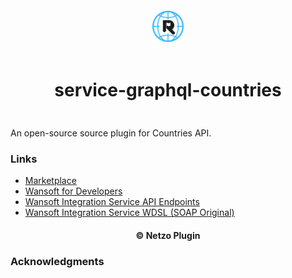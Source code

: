 <div align="center">
  <a href="https://netzo.io" target="_blank" >
    <img height="50" src="https://raw.githubusercontent.com/netzoio/netzo/main/plugins/services/service-graphql-countries/src/assets/icon.png" style="margin: 12px 0px" />
  </a>

  <h1 style="padding: 6px 0px 24px 0px">service-graphql-countries</h1>
</div>

An open-source source plugin for Countries API.

### Links

- [Marketplace](https://app.netzo.io/marketplace/service-graphql-countries)
- [Wansoft for Developers](https://wansoft.net/public/docs/integracionerp.html)
- [Wansoft Integration Service API Endpoints](https://www.wansoft.net/wansoft.web/API/IntegrationService.asmx)
- [Wansoft Integration Service WDSL (SOAP Original)](https://www.wansoft.net/wansoft.web/API/IntegrationService.asmx?WSDL)

<div align="center">
  <h4>© Netzo Plugin</h4>
</div>

### Acknowledgments
